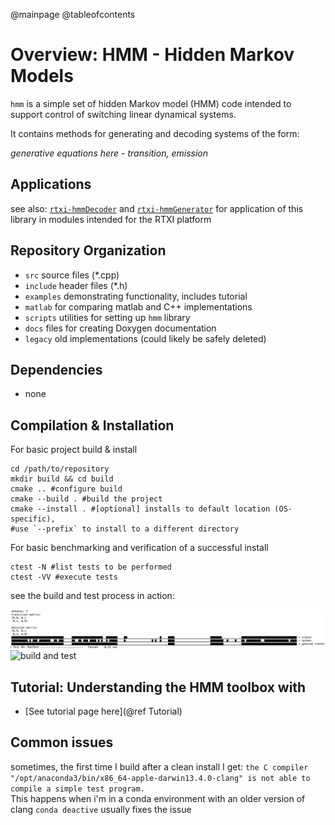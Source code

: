 @mainpage
@tableofcontents
# Overview: HMM - Hidden Markov Models
`hmm` is a simple set of hidden Markov model (HMM) code intended to support control of switching linear dynamical systems.

It contains methods for generating and decoding systems of the form:

_generative equations here - transition, emission_


## Applications

see also: [`rtxi-hmmDecoder`](https://github.com/stanley-rozell/rtxi-hmmDecoder) and [`rtxi-hmmGenerator`](https://github.com/stanley-rozell/rtxi-hmmGenerator) for application of this library in modules intended for the RTXI platform


## Repository Organization
- `src` source files (*.cpp)
- `include` header files (*.h)
- `examples` demonstrating functionality, includes tutorial
- `matlab` for comparing matlab and C++ implementations
- `scripts` utilities for setting up `hmm` library
- `docs` files for creating Doxygen documentation
- `legacy` old implementations (could likely be safely deleted)

## Dependencies
- none

## Compilation & Installation

For basic project build & install
```shell
cd /path/to/repository
mkdir build && cd build
cmake .. #configure build
cmake --build . #build the project
cmake --install . #[optional] installs to default location (OS-specific),
#use `--prefix` to install to a different directory
```
<!-- make #build the project sudo make install #[optional] installs to default location (OS-specific) -->

For basic benchmarking and verification of a successful install
```shell
ctest -N #list tests to be performed
ctest -VV #execute tests
```

see the build and test process in action:

<img src="./docs/imgs/2state_console.png" alt="2 state results" width="700"/>

<img src="./docs/imgs/HMM_install_example_video.gif" alt="build and test" width="700"/>


## Tutorial: Understanding the HMM toolbox with
- [See tutorial page here](@ref Tutorial)


## Common issues
sometimes, the first time I build after a clean install I get:
`the C compiler
    "/opt/anaconda3/bin/x86_64-apple-darwin13.4.0-clang"
  is not able to compile a simple test program.`  
This happens when i'm in a conda environment with an older version of clang
`conda deactive` usually fixes the issue

<!--
```error: non-aggregate type 'std::vector<std::vector<double> >' cannot be initialized with an initializer list```

compile `main.cpp` with
```shell
clang++ -std=c++0x -o out main.cpp
```
instead

```  Cannot specify include directories for target "hmmtest" which is not built```
{CMAKE_PROJECT_NAME} needs to be the same as the over-arching folder name
# Acknowledgements -->
